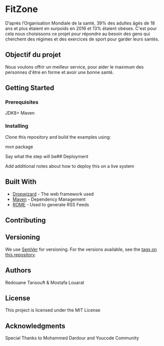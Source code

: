 # FitZone

D’après l’Organisation Mondiale de la santé, 39% des adultes âgés de 18 ans et plus étaient en surpoids en 2016 et 13% étaient obèses. 
C'est pour cela nous choisissons ce projet pour répondre au besoin des gens qui cherchent des régimes et des exercices de sport pour garder leurs santés.

## Objectif du projet

Nous voulons offrir un meilleur service, pour aider le maximum des personnes d'être en forme et avoir une bonne santé.


## Getting Started


### Prerequisites

JDK8+
Maven 

### Installing

Clone this repository and build the examples using:

mvn package

Say what the step will be## Deployment

Add additional notes about how to deploy this on a live system

## Built With

* [Dropwizard](http://www.dropwizard.io/1.0.2/docs/) - The web framework used
* [Maven](https://maven.apache.org/) - Dependency Management
* [ROME](https://rometools.github.io/rome/) - Used to generate RSS Feeds

## Contributing



## Versioning

We use [SemVer](http://semver.org/) for versioning. For the versions available, see the [tags on this repository](https://github.com/your/project/tags). 

## Authors

Redouane Tansouft & Mostafa Louarat


## License

This project is licensed under the MIT License

## Acknowledgments

Special Thanks to Mohammed Dardour and Youcode Community 
